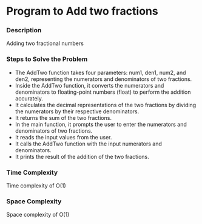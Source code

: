 # Program to Add two fractions

### Description
Adding two fractional numbers

### Steps to Solve the Problem

- The AddTwo function takes four parameters: num1, den1, num2, and den2, representing the numerators and denominators of two fractions.
- Inside the AddTwo function, it converts the numerators and denominators to floating-point numbers (float) to perform the addition accurately.
- It calculates the decimal representations of the two fractions by dividing the numerators by their respective denominators.
- It returns the sum of the two fractions.
- In the main function, it prompts the user to enter the numerators and denominators of two fractions.
- It reads the input values from the user.
- It calls the AddTwo function with the input numerators and denominators.
- It prints the result of the addition of the two fractions.

### Time Complexity
Time complexity of O(1) 

### Space Complexity
Space complexity of O(1)